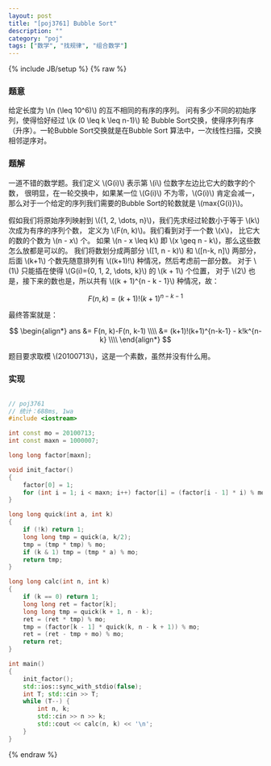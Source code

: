 ```yaml
---
layout: post
title: "[poj3761] Bubble Sort"
description: ""
category: "poj"
tags: ["数学", "找规律", "组合数学"]
---
```

{% include JB/setup %}
{% raw %}

### 题意

给定长度为 \\(n (\leq 10^6)\\) 的互不相同的有序的序列。
问有多少不同的初始序列，使得恰好经过 \\(k (0 \leq k \leq n-1)\\) 轮
Bubble Sort交换，使得序列有序（升序）。一轮Bubble Sort交换就是在Bubble Sort
算法中，一次线性扫描，交换相邻逆序对。

### 题解

一道不错的数学题。我们定义 \\(G(i)\\) 表示第 \\(i\\) 位数字左边比它大的数字的个数，
很明显，在一轮交换中，如果某一位 \\(G(i)\\) 不为零，\\(G(i)\\) 肯定会减一，
那么对于一个给定的序列我们需要的Bubble Sort的轮数就是 \\(max\{G(i)\}\\)。

假如我们将原始序列映射到 \\({1, 2, \dots, n}\\)，我们先求经过轮数小于等于 \\(k\\) 次成为有序的序列个数，
定义为 \\(F(n, k)\\)。我们看到对于一个数 \\(x\\)， 比它大的数的个数为 \\(n - x\\) 个。
如果 \\(n - x \leq k\\) 即 \\(x \geq n - k\\)，那么这些数怎么放都是可以的。
我们将数划分成两部分 \\([1, n - k)\\) 和 \\([n-k, n]\\) 两部分，
后面 \\(k+1\\) 个数先随意排列有 \\((k+1)!\\) 种情况，然后考虑前一部分数。
对于 \\(1\\) 只能插在使得 \\(G(i)={0, 1, 2, \dots, k}\\) 的 \\(k + 1\\) 个位置，
对于 \\(2\\) 也是，接下来的数也是，所以共有 \\((k + 1)^{n - k - 1}\\) 种情况，故：

$$ \begin{equation*} F(n, k)=(k+1)!(k+1)^{n-k-1} \end{equation*} $$

最终答案就是：

$$ \begin{align*}
	ans &= F(n, k)-F(n, k-1) \\\\
		&= (k+1)!(k+1)^{n-k-1} - k!k^{n-k} \\\\
\end{align*} $$

题目要求取模 \\(20100713\\)，这是一个素数，虽然并没有什么用。

### 实现

```cpp

// poj3761
// 统计：688ms, 1wa
#include <iostream>

int const mo = 20100713;
int const maxn = 1000007;

long long factor[maxn];

void init_factor()
{
	factor[0] = 1;
	for (int i = 1; i < maxn; i++) factor[i] = (factor[i - 1] * i) % mo;
}

long long quick(int a, int k)
{
	if (!k) return 1;
	long long tmp = quick(a, k/2);
	tmp = (tmp * tmp) % mo;
	if (k & 1) tmp = (tmp * a) % mo;
	return tmp;
}

long long calc(int n, int k)
{
	if (k == 0) return 1;
	long long ret = factor[k];
	long long tmp = quick(k + 1, n - k);
	ret = (ret * tmp) % mo;
	tmp = (factor[k - 1] * quick(k, n - k + 1)) % mo;
	ret = (ret - tmp + mo) % mo;
	return ret;
}

int main()
{
	init_factor();
	std::ios::sync_with_stdio(false);
	int T; std::cin >> T;
	while (T--) {
		int n, k;
		std::cin >> n >> k;
		std::cout << calc(n, k) << '\n';
	}
}

```

{% endraw %}

